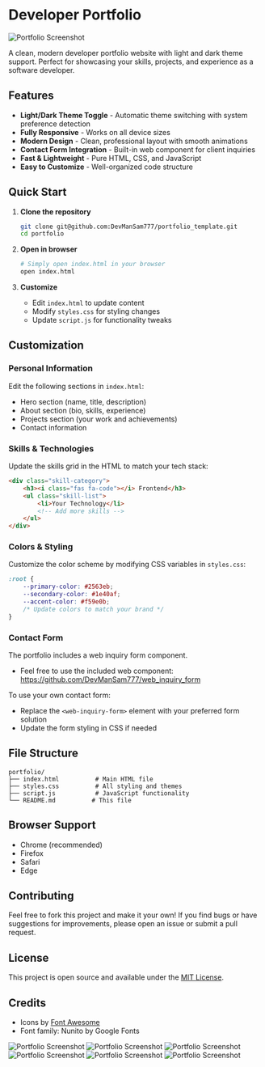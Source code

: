 # Developer Portfolio

![Portfolio Screenshot](./assets/hero.png)

A clean, modern developer portfolio website with light and dark theme support. Perfect for showcasing your skills, projects, and experience as a software developer.

## Features

- **Light/Dark Theme Toggle** - Automatic theme switching with system preference detection
- **Fully Responsive** - Works on all device sizes
- **Modern Design** - Clean, professional layout with smooth animations
- **Contact Form Integration** - Built-in web component for client inquiries
- **Fast & Lightweight** - Pure HTML, CSS, and JavaScript
- **Easy to Customize** - Well-organized code structure

## Quick Start

1. **Clone the repository**
   ```bash
   git clone git@github.com:DevManSam777/portfolio_template.git
   cd portfolio
   ```

2. **Open in browser**
   ```bash
   # Simply open index.html in your browser
   open index.html
   ```

3. **Customize**
   - Edit `index.html` to update content
   - Modify `styles.css` for styling changes
   - Update `script.js` for functionality tweaks

## Customization

### Personal Information
Edit the following sections in `index.html`:
- Hero section (name, title, description)
- About section (bio, skills, experience)
- Projects section (your work and achievements)
- Contact information

### Skills & Technologies
Update the skills grid in the HTML to match your tech stack:
```html
<div class="skill-category">
    <h3><i class="fas fa-code"></i> Frontend</h3>
    <ul class="skill-list">
        <li>Your Technology</li>
        <!-- Add more skills -->
    </ul>
</div>
```

### Colors & Styling
Customize the color scheme by modifying CSS variables in `styles.css`:
```css
:root {
    --primary-color: #2563eb;
    --secondary-color: #1e40af;
    --accent-color: #f59e0b;
    /* Update colors to match your brand */
}
```

### Contact Form
The portfolio includes a web inquiry form component. 

- Feel free to use the included web component: https://github.com/DevManSam777/web_inquiry_form

To use your own contact form:

- Replace the `<web-inquiry-form>` element with your preferred form solution
- Update the form styling in CSS if needed


## File Structure

```
portfolio/
├── index.html          # Main HTML file
├── styles.css          # All styling and themes
├── script.js           # JavaScript functionality
└── README.md          # This file
```

## Browser Support

- Chrome (recommended)
- Firefox
- Safari
- Edge

## Contributing

Feel free to fork this project and make it your own! If you find bugs or have suggestions for improvements, please open an issue or submit a pull request.

## License

This project is open source and available under the [MIT License](LICENSE).

## Credits

- Icons by [Font Awesome](https://fontawesome.com/)
- Font family: Nunito by Google Fonts

![Portfolio Screenshot](./assets/hero.png)
![Portfolio Screenshot](./assets/about.png)
![Portfolio Screenshot](./assets/skills.png)
![Portfolio Screenshot](./assets/projects.png)
![Portfolio Screenshot](./assets/form.png)
![Portfolio Screenshot](./assets/footer.png)